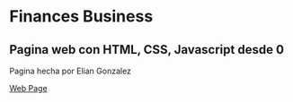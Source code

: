 # Finances Business

## Pagina web con HTML, CSS, Javascript desde 0

Pagina hecha por Elian Gonzalez

[Web Page](https://Elian-Gonzalez2000.github.io/finances-business/)
